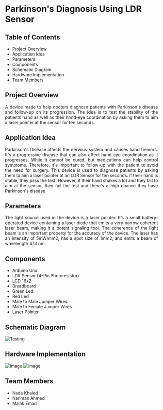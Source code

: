 # Parkinson's Diagnosis Using LDR Sensor
## Table of Contents
* Project Overview
* Application Idea
* Parameters
* Components
* Schematic Diagram
* Hardware Implementation
* Team Members
## Project Overview
<p align="justify"> A device made to help doctors diagnose patients with Parkinson's disease and follow-up on its progression. The idea is to test the stability of the patients hand as well as their hand-eye coordination by asking them to aim a laser pointer at the sensor for ten seconds.</p>

## Application Idea
<p align="justify"> Parkinson's Disease affects the nervous system and causes hand tremors. It's a progressive disease that can also affect hand-eye coordination as it progresses. While it cannot be cured, but medications can help control symptoms. Therefore, it's important to follow-up with the patient to avoid the need for surgery. This device is used to diagnose patients by asking them to aim a laser pointer at an LDR Sensor for ten seconds. If their hand is stable, they pass the test. However, if their hand shakes a lot and they fail to aim at the sensor, they fail the test and there's a high chance they have Parkinson's disease. </p>

## Parameters 
<p align="justify"> The light source used in the device is a laser pointer. It’s a small battery-operated device containing a laser diode that emits a very narrow coherent laser beam, making it a potent signaling tool. The coherence of the light beam is an important property for the accuracy of the device. The laser has an intensity of 5mW/mm2, has a spot size of 1mm2, and emits a beam of wavelength 473 nm. </p>

## Components
* Arduino Uno
* LDR Sensor (4-Pin Photoresistor)
* LCD 16x2
* Breadboard
* Green Led
* Red Led
* Male to Male Jumper Wires
* Male to Female Jumper Wires
* Laser Pointer
## Schematic Diagram
![Testing](https://github.com/NadaKhaled157/Parkinsons-Diagnosis-Device-Using-LDR-Sensor/assets/124778473/5c7b60bb-8222-4f39-a939-33d151fb0883)

## Hardware Implementation
![image](https://github.com/NadaKhaled157/Parkinsons-Diagnosis-Device-Using-LDR-Sensor/assets/124778473/bd99abca-b3ca-4847-9c1f-59a21eb2d0e6)
![image](https://github.com/NadaKhaled157/Parkinsons-Diagnosis-Device-Using-LDR-Sensor/assets/124778473/18c5e116-a3dd-46e7-9a86-08e1448b041a)

## Team Members
* Nada Khaled 
* Nariman Ahmed
* Malak Emad
